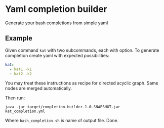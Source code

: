 # Yaml completion builder

Generate your bash completions from simple yaml

## Example

Given command `kat` with two subcommands, each with option. To generate completion create yaml with expected possibilities: 

```yaml
kat:
  - kat1 -k1
  - kat2 -k2
```

You may treat these instructions as recipe for directed acyclic graph. Same nodes are merged automatically. 

Then run:
```
java -jar target/completion-builder-1.0-SNAPSHOT.jar kat_completion.yml
```

Where `bash_completion.sh` is name of output file. Done.
